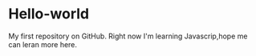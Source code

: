 # Hello-world
My first repository on GitHub.
Right now I'm learning Javascrip,hope me can leran more here.
